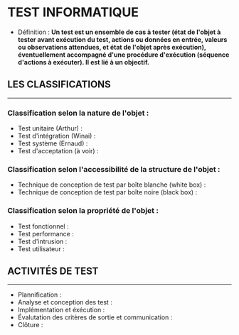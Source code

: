# TEST INFORMATIQUE

-   Définition : **Un test est un ensemble de cas à tester (état de l'objet à tester avant exécution du test, actions ou données en entrée, valeurs ou observations attendues, et état de l'objet après exécution), éventuellement accompagné d'une procédure d'exécution (séquence d'actions à exécuter). Il est lié à un objectif.**

## LES CLASSIFICATIONS

---

### Classification selon la nature de l'objet :

-   Test unitaire (Arthur) :
-   Test d'intégration (Winai) :
-   Test système (Ernaud) :
-   Test d'acceptation (à voir) :

### Classification selon l'accessibilité de la structure de l'objet :

-   Technique de conception de test par boîte blanche (white box) :
-   Technique de conception de test par boîte noire (black box) :

### Classification selon la propriété de l'objet :

-   Test fonctionnel :
-   Test performance :
-   Test d'intrusion :
-   Test utilisateur :

## ACTIVITÉS DE TEST

---

-   Plannification :
-   Analyse et conception des test :
-   Implémentation et éxécution :
-   Évalutation des critères de sortie et communication :
-   Clôture :

